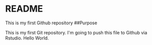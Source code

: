 # README
This is my first Github repository
##Purpose

This is my first Git repository. I'm going to push this file to Github via Rstudio. Hello World. 